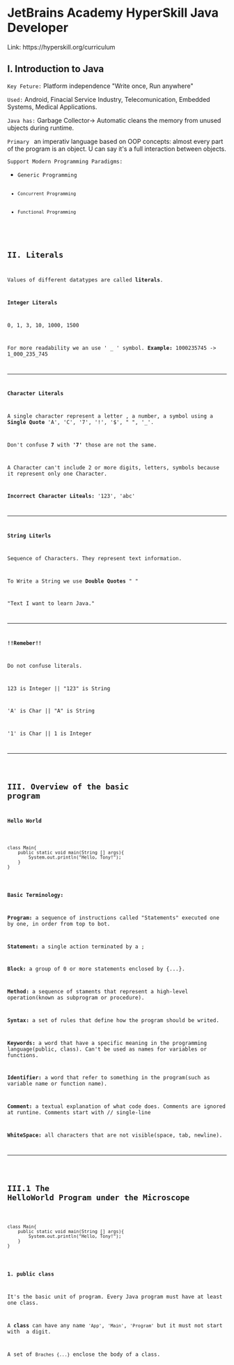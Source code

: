 # JetBrains Academy HyperSkill Java Developer
<p>Link: <link>https://hyperskill.org/curriculum</link></p>

## I. Introduction to Java

<p><code>Key Feture:</code> Platform independence "Write once, Run anywhere"</p>
<p><code>Used:</code> Android, Finacial Service Industry, Telecomunication, Embedded Systems, Medical Applications.</p>
<p><code>Java has:</code> Garbage Collector-> Automatic cleans the memory from unused ubjects during runtime.</p>
<p><code>Primary </code> an imperativ language based on OOP concepts: almost every part of the program is an object. U can say it's a full interaction between objects.</p>
<p><code>Support Modern Programming Paradigms:</code></p>
<ul>
  <li><code>Generic Programming</li>
  <li><code>Concurrent Programming</code></li>
  <li><code>Functional Programming</code></li>
</ul>


## II. Literals
<p>Values of different datatypes are called <b>literals</b>.</p>
<p><b>Integer Literals</b></p>
<p>0, 1, 3, 10, 1000, 1500</p>
<p>For more readability we an use ' _ ' symbol. <b>Example:</b> 1000235745 -> 1_000_235_745</p>
<hr>
<p><b>Character Literals</b></p>
<p>A single character represent a letter , a number, a symbol using a <b>Single Quote</b> 'A', 'C', '7', '!', '$', " ", '_'.</p>
<p>Don't confuse <b>7</b> with <b>'7'</b> those are not the same.</p>
<p>A Character can't include 2 or more digits, letters, symbols because it represent only one Character.</p>
<p><b>Incorrect Character Liteals:</b> '123', 'abc'</p>
<hr>
<p><b>String Literls</b></p>
<p>Sequence of Characters. They represent text information.</p>
<p>To Write a String we use <b>Double Quotes</b> " "</p>
<p>"Text I want to learn Java."</p>
<hr>
<p><b>!!Remeber!!</p></b>
<p>Do not confuse literals.</p>
<p>123 is Integer || "123" is String</p>
<p>'A' is Char || "A" is String</p>
<p>'1' is Char || 1 is Integer</p>
<hr>
  
## III. Overview of the basic program
<p><b>Hello World</b></p>
<pre><code>
class Main{
    public static void main(String [] args){
        System.out.println("Hello, Tony!");
    }
} </code></pre>

<p><b>Basic Terminology:</b></p>
<p><b>Program:</b> a sequence of instructions called "Statements" executed one by one, in order from top to bot.</p>
<p><b>Statement:</b> a single action terminated by a ;</p>
<p><b>Block:</b> a group of 0 or more statements enclosed by {...}.</p>
<p><b>Method:</b> a sequence of staments that represent a high-level operation(known as subprogram or procedure).</p>
<p><b>Syntax:</b> a set of rules that define how the program should be writed.</p>
<p><b>Keywords:</b> a word that have a specific meaning in the programming language(public, class). Can't be used as names for variables or functions.</p>
<p><b>Identifier:</b> a word that refer to something in the program(such as variable name or function name).</p>
<p><b>Comment:</b> a textual explanation of what code does. Comments are ignored at runtine. Comments start with // single-line</p>
<p><b>WhiteSpace:</b> all characters that are not visible(space, tab, newline).</p>
<hr>

## III.1 The HelloWorld Program under the Microscope
<pre><code>
class Main{
    public static void main(String [] args){
        System.out.println("Hello, Tony!");
    }
} </code></pre>
<p><b>1. public class</b></p>
<p>It's the basic unit of program. Every Java program must have at least one class.</p>
<p>A <b>class</b> can have any name <code>'App'</code>, <code>'Main'</code>, <code>'Program'</code> but it must not start with  a digit.</p>
<p>A set of <code>Braches {...}</code> enclose the body of a class.</p>

  
  
  
  
  
  
